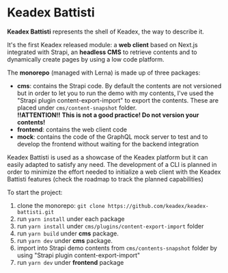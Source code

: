 # Keadex Battisti

**Keadex Battisti** represents the shell of Keadex, the way to describe it.  

It's the first Keadex released module: a **web client** based on Next.js integrated with Strapi, an **headless CMS** to retrieve contents and to dynamically create pages by using a low code platform.  

The **monorepo** (managed with Lerna) is made up of three packages:

* **cms**: contains the Strapi code. By default the contents are not versioned but in order to let you to run the demo with my contents, I've used the "Strapi plugin content-export-import" to export the contents. These are placed under `cms/content-snapshot` folder.  
    **!!ATTENTION!!** **This is not a good practice! Do not version your contents!**
* **frontend**: contains the web client code
* **mock**: contains the code of the GraphQL mock server to test and to develop the frontend without waiting for the backend integration

Keadex Battisti is used as a showcase of the Keadex platform but it can easily adapted to satisfy any need. The development of a CLI is planned in order to minimize the effort needed to initialize a web client with the Keadex Battisti features (check the roadmap to track the planned capabilities)  

To start the project:  

1.  clone the monorepo: `git clone https://github.com/keadex/keadex-battisti.git`
1.  run `yarn install` under each package
1.  run `yarn install` under `cms/plugins/content-export-import` folder
1.  run `yarn build` under **cms** package.
1.  run `yarn dev` under **cms** package.
1.  import into Strapi demo contents from `cms/contents-snapshot` folder by using "Strapi plugin content-export-import"
1.  run `yarn dev` under **frontend** package